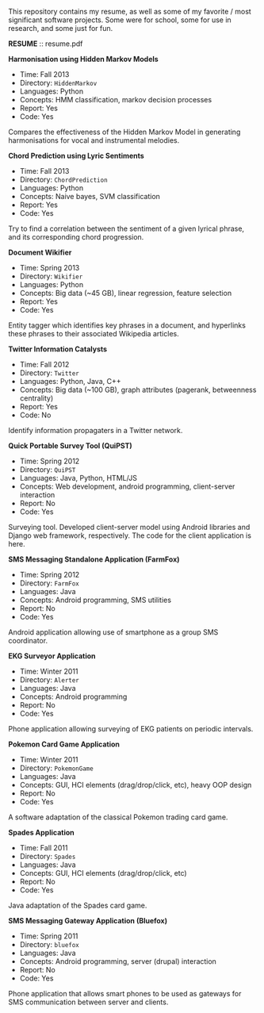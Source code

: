 This repository contains my resume, as well as some of my favorite / most significant software projects. Some were for school, some for use in research, and some just for fun. 

<strong>RESUME</strong> :: resume.pdf

<strong>Harmonisation using Hidden Markov Models</strong>
<ul>
<li>Time: Fall 2013</li>
<li>Directory: <code>HiddenMarkov</code></li>
<li>Languages: Python</li>
<li>Concepts: HMM classification, markov decision processes</li>
<li>Report: Yes</li>
<li>Code: Yes</li>
</ul>
Compares the effectiveness of the Hidden Markov Model in generating harmonisations for vocal and instrumental melodies. 

<strong>Chord Prediction using Lyric Sentiments</strong>
<ul>
<li>Time: Fall 2013</li>
<li>Directory: <code>ChordPrediction</code></li>
<li>Languages: Python</li>
<li>Concepts: Naive bayes, SVM classification</li>
<li>Report: Yes</li>
<li>Code: Yes</li>
</ul>
Try to find a correlation between the sentiment of a given lyrical phrase, and its corresponding chord progression. 

<strong>Document Wikifier</strong>
<ul>
<li>Time: Spring 2013</li>
<li>Directory: <code>Wikifier</code></li>
<li>Languages: Python</li>
<li>Concepts: Big data (~45 GB), linear regression, feature selection</li>
<li>Report: Yes</li>
<li>Code: Yes</li>
</ul>
Entity tagger which identifies key phrases in a document, and hyperlinks these phrases to their associated Wikipedia articles.

<strong>Twitter Information Catalysts</strong>
<ul>
<li>Time: Fall 2012</li>
<li>Directory: <code>Twitter</code></li>
<li>Languages: Python, Java, C++</li>
<li>Concepts: Big data (~100 GB), graph attributes (pagerank, betweenness centrality)</li>
<li>Report: Yes</li>
<li>Code: No</li>
</ul>
Identify information propagaters in a Twitter network.

<strong>Quick Portable Survey Tool (QuiPST)</strong>
<ul>
<li>Time: Spring 2012</li>
<li>Directory: <code>QuiPST</code></li>
<li>Languages: Java, Python, HTML/JS</li>
<li>Concepts: Web development, android programming, client-server interaction</li>
<li>Report: No</li>
<li>Code: Yes</li>
</ul>
Surveying tool. Developed client-server model using Android libraries and Django web framework, respectively. The code for the client application is here. 

<strong>SMS Messaging Standalone Application (FarmFox)</strong>
<ul>
<li>Time: Spring 2012</li>
<li>Directory: <code>FarmFox</code></li>
<li>Languages: Java</li>
<li>Concepts: Android programming, SMS utilities</li>
<li>Report: No</li>
<li>Code: Yes</li>
</ul>
Android application allowing use of smartphone as a group SMS coordinator. 

<strong>EKG Surveyor Application</strong>
<ul>
<li>Time: Winter 2011</li>
<li>Directory: <code>Alerter</code></li>
<li>Languages: Java</li>
<li>Concepts: Android programming</li>
<li>Report: No</li>
<li>Code: Yes</li>
</ul>
Phone application allowing surveying of EKG patients on periodic intervals. 

<strong>Pokemon Card Game Application</strong>
<ul>
<li>Time: Winter 2011</li>
<li>Directory: <code>PokemonGame</code></li>
<li>Languages: Java</li>
<li>Concepts: GUI, HCI elements (drag/drop/click, etc), heavy OOP design</li>
<li>Report: No</li>
<li>Code: Yes</li>
</ul>
A software adaptation of the classical Pokemon trading card game. 

<strong>Spades Application</strong>
<ul>
<li>Time: Fall 2011</li>
<li>Directory: <code>Spades</code></li>
<li>Languages: Java</li>
<li>Concepts: GUI, HCI elements (drag/drop/click, etc)</li>
<li>Report: No</li>
<li>Code: Yes</li>
</ul>
Java adaptation of the Spades card game. 

<strong>SMS Messaging Gateway Application (Bluefox)</strong>
<ul>
<li>Time: Spring 2011</li>
<li>Directory: <code>bluefox</code></li>
<li>Languages: Java</li>
<li>Concepts: Android programming, server (drupal) interaction</li>
<li>Report: No</li>
<li>Code: Yes</li>
</ul>
Phone application that allows smart phones to be used as gateways for SMS communication between server and clients. 

